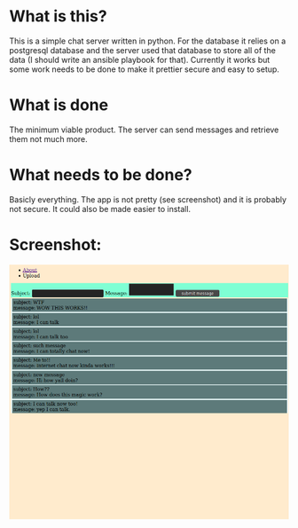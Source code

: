 # What is this?
This is a simple chat server written in python. For the database it relies on a postgresql database and the server used that
database to store all of the data (I should write an ansible playbook for that). Currently it works but some work needs to 
be done to make it prettier secure and easy to setup.
# What is done
The minimum viable product. The server can send messages and retrieve them not much more.
# What needs to be done?
Basicly everything. The app is not pretty (see screenshot) and it is probably not secure. It could also be made easier to 
install.
# Screenshot:
![](readme/screenshot.png)
